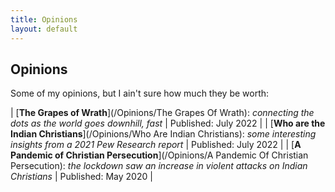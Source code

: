 ```yaml
---
title: Opinions
layout: default
---
```





## Opinions 


Some of my opinions, but I ain't sure how much they be worth:

| [**The Grapes of Wrath**](/Opinions/The Grapes Of Wrath): *connecting the dots as the world goes downhill, fast* | Published: July 2022 |
| [**Who are the Indian Christians**](/Opinions/Who Are Indian Christians): *some interesting insights from a 2021 Pew Research report*  | Published: July 2022 |
| [**A Pandemic of Christian Persecution**](/Opinions/A Pandemic Of Christian Persecution): *the lockdown saw an increase in violent attacks on Indian Christians*  | Published: May 2020 |



